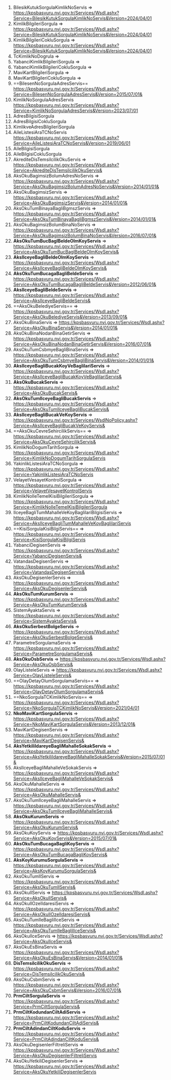 1. BilesikKutukSorgulaKimlikNoServis =>  https://kpsbasvuru.nvi.gov.tr/Services/Wsdl.ashx?Service=BilesikKutukSorgulaKimlikNoServis&Version=2024/04/01
2. KimlikBilgileriSorgula => https://kpsbasvuru.nvi.gov.tr/Services/Wsdl.ashx?Service=BilesikKutukSorgulaKimlikNoServis&Version=2024/04/01
3. KimlikBilgileriCokluSorgula => https://kpsbasvuru.nvi.gov.tr/Services/Wsdl.ashx?Service=BilesikKutukSorgulaKimlikNoServis&Version=2024/04/01
4. TcKimlikNoDogrula => 
5. YabanciKimlikBilgileriSorgula =>
6. YabanciKimlikBilgileriCokluSorgula => 
7. MaviKartBilgileriSorgula => 
8. MaviKartBilgileriCokluSorgula => 
9. ==BilesenNoSorgulaAdresServis==  https://kpsbasvuru.nvi.gov.tr/Services/Wsdl.ashx?Service=BilesenNoSorgulaAdresServis&Version=2015/07/01& 
10. KimlikNoSorgulaAdresServis  https://kpsbasvuru.nvi.gov.tr/Services/Wsdl.ashx?Service=KimlikNoSorgulaAdresServis&Version=2023/07/01
11. AdresBilgisiSorgula
12. AdresBilgisiCokluSorgula
13. KimlikveAdresBilgileriSorgula
14. AileListesiAraTCNoServis https://kpsbasvuru.nvi.gov.tr/Services/Wsdl.ashx?Service=AileListesiAraTCNoServis&Version=2019/06/01
15. AileBilgisiSorgula
16. AileBilgisiCokluSorgula
17. AkrediteDisTemsilcilikOkuServis =>  https://kpsbasvuru.nvi.gov.tr/Services/Wsdl.ashx?Service=AkrediteDisTemsilcilikOkuServis& 
18.  AksOkuBagimsizBolumAdresNoServis =>  https://kpsbasvuru.nvi.gov.tr/Services/Wsdl.ashx?Service=AksOkuBagimsizBolumAdresNoServis&Version=2014/01/01&
19. AksOkuBagimsizServis => https://kpsbasvuru.nvi.gov.tr/Services/Wsdl.ashx?Service=AksOkuBagimsizServis&Version=2014/01/01& 
20. AksOkuTumBinayaBagliBgmszServis => https://kpsbasvuru.nvi.gov.tr/Services/Wsdl.ashx?Service=AksOkuTumBinayaBagliBgmszServis&Version=2014/01/01&
21.  AksOkuBagimsizBolumBinaNoServis => https://kpsbasvuru.nvi.gov.tr/Services/Wsdl.ashx?Service=AksOkuBagimsizBolumBinaNoServis&Version=2016/07/01& 
22. **AksOkuTumBucBaglBeldeOlmKoyServis** => https://kpsbasvuru.nvi.gov.tr/Services/Wsdl.ashx?Service=AksOkuTumBucBaglBeldeOlmKoyServis&
23. **AksIlceyeBagliBeldeOlmKoyServis** => https://kpsbasvuru.nvi.gov.tr/Services/Wsdl.ashx?Service=AksIlceyeBagliBeldeOlmKoyServis& 
24. **AksOkuTumBucagaBagliBeldeServis** => https://kpsbasvuru.nvi.gov.tr/Services/Wsdl.ashx?Service=AksOkuTumBucagaBagliBeldeServis&Version=2012/06/01& 
25. **AksIlceyeBagliBeldeServis** => https://kpsbasvuru.nvi.gov.tr/Services/Wsdl.ashx?Service=AksIlceyeBagliBeldeServis& 
26. ==AksOkuBelediyeServis== => https://kpsbasvuru.nvi.gov.tr/Services/Wsdl.ashx?Service=AksOkuBelediyeServis&Version=2013/09/01& 
27. AksOkuBinaServis => https://kpsbasvuru.nvi.gov.tr/Services/Wsdl.ashx?Service=AksOkuBinaServis&Version=2014/01/01& 
28. AksOkuBinaNodanBinaGetirServis => https://kpsbasvuru.nvi.gov.tr/Services/Wsdl.ashx?Service=AksOkuBinaNodanBinaGetirServis&Version=2016/07/01& 
29. AksOkuTumCsbmyeBagliBinaServis => https://kpsbasvuru.nvi.gov.tr/Services/Wsdl.ashx?Service=AksOkuTumCsbmyeBagliBinaServis&Version=2014/01/01& 
30. **AksIlceyeBagliBucakKoyVeBaglilariServis** => https://kpsbasvuru.nvi.gov.tr/Services/Wsdl.ashx?Service=AksIlceyeBagliBucakKoyVeBaglilariServis& 
31. **AksOkuBucakServis** => https://kpsbasvuru.nvi.gov.tr/Services/Wsdl.ashx?Service=AksOkuBucakServis& 
32. **AksOkuTumIlceyeBagliBucakServis** => https://kpsbasvuru.nvi.gov.tr/Services/Wsdl.ashx?Service=AksOkuTumIlceyeBagliBucakServis& 
33. **AksIlceyeBagliBucakVeKoyServis** => https://kpsbasvuru.nvi.gov.tr/Services/WsdlNoPolicy.ashx?Service=AksIlceyeBagliBucakVeKoyServis& 
34. ==AksOkuCevreSehircilikServis== => https://kpsbasvuru.nvi.gov.tr/Services/Wsdl.ashx?Service=AksOkuCevreSehircilikServis& 
35. KimlikNoDogumTarihSorgula => https://kpsbasvuru.nvi.gov.tr/Services/Wsdl.ashx?Service=KimlikNoDogumTarihSorgulaServis
36. YakinlikListesiAraTCNoSorgula => https://kpsbasvuru.nvi.gov.tr/Services/Wsdl.ashx?Service=YakinlikListesiAraTCNoServis
37. VelayetVesayetKontrolSorgula => https://kpsbasvuru.nvi.gov.tr/Services/Wsdl.ashx?Service=VelayetVesayetKontrolServis
38. KimlikNoIleTemelKisiBilgileriSorgula => https://kpsbasvuru.nvi.gov.tr/Services/Wsdl.ashx?Service=KimlikNoIleTemelKisiBilgileriSorgula
39. IlceyeBagliTumMahalleVeKoyBaglilariBilgisiServis => https://kpsbasvuru.nvi.gov.tr/Services/Wsdl.ashx?Service=AksIlceyeBagliTumMahalleVeKoyBaglilariServis
40. ==KisiSorgulaKisiBilgiServis== => https://kpsbasvuru.nvi.gov.tr/Services/Wsdl.ashx?Service=KisiSorgulaKisiBilgiServis
41. YabanciDegisenServis => https://kpsbasvuru.nvi.gov.tr/Services/Wsdl.ashx?Service=YabanciDegisenServis& 
42. VatandasDegisenServis => https://kpsbasvuru.nvi.gov.tr/Services/Wsdl.ashx?Service=VatandasDegisenServis& 
43. AksOkuDegisenlerServis => https://kpsbasvuru.nvi.gov.tr/Services/Wsdl.ashx?Service=AksOkuDegisenlerServis& 
44. **AksOkuTumKurumServis** => https://kpsbasvuru.nvi.gov.tr/Services/Wsdl.ashx?Service=AksOkuTumKurumServis& 
45. SistemAyaktaServis => https://kpsbasvuru.nvi.gov.tr/Services/Wsdl.ashx?Service=SistemAyaktaServis& 
46. **AksOkuSerbestBolgeServis** => https://kpsbasvuru.nvi.gov.tr/Services/Wsdl.ashx?Service=AksOkuSerbestBolgeServis& 
47. ParametreSorgulamaServis => https://kpsbasvuru.nvi.gov.tr/Services/Wsdl.ashx?Service=ParametreSorgulamaServis& 
48. **AksOkuOsbServis** => https://kpsbasvuru.nvi.gov.tr/Services/Wsdl.ashx?Service=AksOkuOsbServis& 
49. OlayListeleServis => https://kpsbasvuru.nvi.gov.tr/Services/Wsdl.ashx?Service=OlayListeleServis& 
50. ==OlayDetayOlumSorgulamaServis== => https://kpsbasvuru.nvi.gov.tr/Services/Wsdl.ashx?Service=OlayDetayOlumSorgulamaServis& 
51. ==NkoSorgulaTCKimlikNoServis==  => https://kpsbasvuru.nvi.gov.tr/Services/Wsdl.ashx?Service=NkoSorgulaTCKimlikNoServis&Version=2021/04/01
52. **NkoMaviKartSorgulaServis** => https://kpsbasvuru.nvi.gov.tr/Services/Wsdl.ashx?Service=NkoMaviKartSorgulaServis&Version=2013/12/01& 
53. MaviKartDegisenServis => https://kpsbasvuru.nvi.gov.tr/Services/Wsdl.ashx?Service=MaviKartDegisenServis& 
54. **AksYetkiliIdareyeBagliMahalleSokakServis** => https://kpsbasvuru.nvi.gov.tr/Services/Wsdl.ashx?Service=AksYetkiliIdareyeBagliMahalleSokakServis&Version=2015/07/01& 
55. AksIlceyeBagliMahalleVeSokakServis => https://kpsbasvuru.nvi.gov.tr/Services/Wsdl.ashx?Service=AksIlceyeBagliMahalleVeSokakServis& 
56. AksOkuMahalleServis => https://kpsbasvuru.nvi.gov.tr/Services/Wsdl.ashx?Service=AksOkuMahalleServis&
57. AksOkuTumIlceyeBagliMahalleServis => https://kpsbasvuru.nvi.gov.tr/Services/Wsdl.ashx?Service=AksOkuTumIlceyeBagliMahalleServis& 
58. **AksOkuKurumServis** => https://kpsbasvuru.nvi.gov.tr/Services/Wsdl.ashx?Service=AksOkuKurumServis& 
59. AksOkuKoyServis => https://kpsbasvuru.nvi.gov.tr/Services/Wsdl.ashx?Service=AksOkuKoyServis&Version=2015/07/01& 
60. **AksOkuTumBucagaBagliKoyServis** => https://kpsbasvuru.nvi.gov.tr/Services/Wsdl.ashx?Service=AksOkuTumBucagaBagliKoyServis& 
61. **AksKoyKurumuSorgulaServis** => https://kpsbasvuru.nvi.gov.tr/Services/Wsdl.ashx?Service=AksKoyKurumuSorgulaServis& 
62. AksOkuTumIlServis => https://kpsbasvuru.nvi.gov.tr/Services/Wsdl.ashx?Service=AksOkuTumIlServis& 
63. AksOkuIlServis => https://kpsbasvuru.nvi.gov.tr/Services/Wsdl.ashx?Service=AksOkuIlServis& 
64. AksOkuIlOzelIdaresiServis => https://kpsbasvuru.nvi.gov.tr/Services/Wsdl.ashx?Service=AksOkuIlOzelIdaresiServis& 
65. AksOkuTumIleBagliIlceServis => https://kpsbasvuru.nvi.gov.tr/Services/Wsdl.ashx?Service=AksOkuTumIleBagliIlceServis& 
66. AksOkuIlceServis => https://kpsbasvuru.nvi.gov.tr/Services/Wsdl.ashx?Service=AksOkuIlceServis& 
67. AksOkuEsBinaServis => https://kpsbasvuru.nvi.gov.tr/Services/Wsdl.ashx?Service=AksOkuEsBinaServis&Version=2014/01/01& 
68. **DisTemsilcilikOkuServis** => https://kpsbasvuru.nvi.gov.tr/Services/Wsdl.ashx?Service=DisTemsilcilikOkuServis& 
69. AksOkuCsbmServis => https://kpsbasvuru.nvi.gov.tr/Services/Wsdl.ashx?Service=AksOkuCsbmServis&Version=2016/07/01& 
70. **PrmCiltSorgulaServis** => https://kpsbasvuru.nvi.gov.tr/Services/Wsdl.ashx?Service=PrmCiltSorgulaServis& 
71. **PrmCiltKodundanCiltAdiServis** => https://kpsbasvuru.nvi.gov.tr/Services/Wsdl.ashx?Service=PrmCiltKodundanCiltAdiServis& 
72. **PrmCiltAdindanCiltKoduServis** => https://kpsbasvuru.nvi.gov.tr/Services/Wsdl.ashx?Service=PrmCiltAdindanCiltKoduServis& 
73. AksOkuDegisenlerFiltreliServis => https://kpsbasvuru.nvi.gov.tr/Services/Wsdl.ashx?Service=AksOkuDegisenlerFiltreliServis
74. AksOkuYetkiliDegisenlerServis => https://kpsbasvuru.nvi.gov.tr/Services/Wsdl.ashx?Service=AksOkuYetkiliDegisenlerServis
